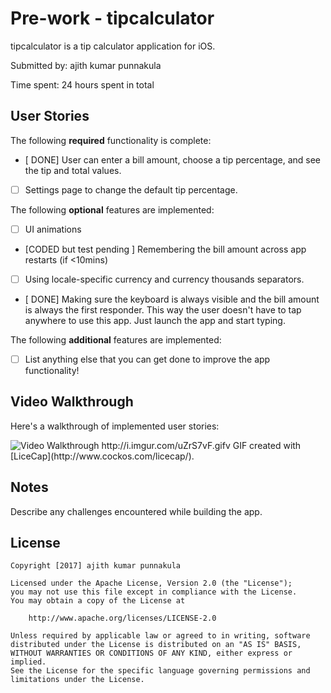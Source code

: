 # Pre-work - tipcalculator

tipcalculator is a tip calculator application for iOS.

Submitted by: ajith kumar punnakula

Time spent: 24 hours spent in total

## User Stories

The following **required** functionality is complete:

* [ DONE] User can enter a bill amount, choose a tip percentage, and see the tip and total values.
* [ ] Settings page to change the default tip percentage.

The following **optional** features are implemented:
* [ ] UI animations
* [CODED but test pending ] Remembering the bill amount across app restarts (if <10mins)
* [ ] Using locale-specific currency and currency thousands separators.
* [ DONE] Making sure the keyboard is always visible and the bill amount is always the first responder. This way the user doesn't have to tap anywhere to use this app. Just launch the app and start typing.

The following **additional** features are implemented:

- [ ] List anything else that you can get done to improve the app functionality!

## Video Walkthrough 

Here's a walkthrough of implemented user stories:

<img src='http://i.imgur.com/uZrS7vF.gifv' title='Video Walkthrough' width='' alt='Video Walkthrough' />
http://i.imgur.com/uZrS7vF.gifv
GIF created with [LiceCap](http://www.cockos.com/licecap/).

## Notes

Describe any challenges encountered while building the app.

## License

    Copyright [2017] ajith kumar punnakula

    Licensed under the Apache License, Version 2.0 (the "License");
    you may not use this file except in compliance with the License.
    You may obtain a copy of the License at

        http://www.apache.org/licenses/LICENSE-2.0

    Unless required by applicable law or agreed to in writing, software
    distributed under the License is distributed on an "AS IS" BASIS,
    WITHOUT WARRANTIES OR CONDITIONS OF ANY KIND, either express or implied.
    See the License for the specific language governing permissions and
    limitations under the License.
